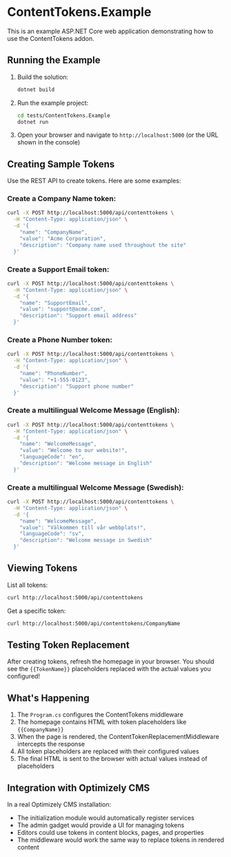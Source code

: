 # ContentTokens.Example

This is an example ASP.NET Core web application demonstrating how to use the ContentTokens addon.

## Running the Example

1. Build the solution:
   ```bash
   dotnet build
   ```

2. Run the example project:
   ```bash
   cd tests/ContentTokens.Example
   dotnet run
   ```

3. Open your browser and navigate to `http://localhost:5000` (or the URL shown in the console)

## Creating Sample Tokens

Use the REST API to create tokens. Here are some examples:

### Create a Company Name token:
```bash
curl -X POST http://localhost:5000/api/contenttokens \
  -H "Content-Type: application/json" \
  -d '{
    "name": "CompanyName",
    "value": "Acme Corporation",
    "description": "Company name used throughout the site"
  }'
```

### Create a Support Email token:
```bash
curl -X POST http://localhost:5000/api/contenttokens \
  -H "Content-Type: application/json" \
  -d '{
    "name": "SupportEmail",
    "value": "support@acme.com",
    "description": "Support email address"
  }'
```

### Create a Phone Number token:
```bash
curl -X POST http://localhost:5000/api/contenttokens \
  -H "Content-Type: application/json" \
  -d '{
    "name": "PhoneNumber",
    "value": "+1-555-0123",
    "description": "Support phone number"
  }'
```

### Create a multilingual Welcome Message (English):
```bash
curl -X POST http://localhost:5000/api/contenttokens \
  -H "Content-Type: application/json" \
  -d '{
    "name": "WelcomeMessage",
    "value": "Welcome to our website!",
    "languageCode": "en",
    "description": "Welcome message in English"
  }'
```

### Create a multilingual Welcome Message (Swedish):
```bash
curl -X POST http://localhost:5000/api/contenttokens \
  -H "Content-Type: application/json" \
  -d '{
    "name": "WelcomeMessage",
    "value": "Välkommen till vår webbplats!",
    "languageCode": "sv",
    "description": "Welcome message in Swedish"
  }'
```

## Viewing Tokens

List all tokens:
```bash
curl http://localhost:5000/api/contenttokens
```

Get a specific token:
```bash
curl http://localhost:5000/api/contenttokens/CompanyName
```

## Testing Token Replacement

After creating tokens, refresh the homepage in your browser. You should see the `{{TokenName}}` placeholders replaced with the actual values you configured!

## What's Happening

1. The `Program.cs` configures the ContentTokens middleware
2. The homepage contains HTML with token placeholders like `{{CompanyName}}`
3. When the page is rendered, the ContentTokenReplacementMiddleware intercepts the response
4. All token placeholders are replaced with their configured values
5. The final HTML is sent to the browser with actual values instead of placeholders

## Integration with Optimizely CMS

In a real Optimizely CMS installation:
- The initialization module would automatically register services
- The admin gadget would provide a UI for managing tokens
- Editors could use tokens in content blocks, pages, and properties
- The middleware would work the same way to replace tokens in rendered content
